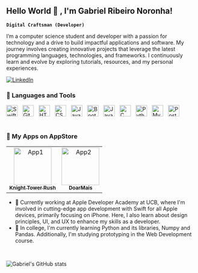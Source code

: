 ## Hello World 👋 , I'm Gabriel Ribeiro Noronha!

**`Digital Craftsman (Developer)`**

I’m a computer science student and developer with a passion for technology and a drive to build impactful applications and software. My journey involves creating innovative projects that leverage the latest programming languages, technologies, and frameworks. I continuously learn and evolve by exploring tutorials, resources, and my personal experiences.
<!--
**bielr98/bielr98** is a ✨ _special_ ✨ repository because its `README.md` (this file) appears on your GitHub profile.
Here are some ideas to get you started:
-->
[![LinkedIn](https://custom-icon-badges.demolab.com/badge/-LinkedIn-blue?style=for-the-badge&logo=linkedin&logoSource=feather&logoColor=white)](https://www.linkedin.com/in/gabriel-ribeiro-noronha-97059b154/)

### 🧰 Languages and Tools
<img align="left" alt="Swift" width="30px" style="padding-right:10px;" src="https://cdn.jsdelivr.net/gh/devicons/devicon@latest/icons/swift/swift-original.svg" />
<img align="left" alt="Git" width="30px" style="padding-right:10px;" src="https://cdn.jsdelivr.net/gh/devicons/devicon/icons/git/git-original.svg" />
<img align="left" alt="HTML" width="30px" style="padding-right:10px;" src="https://cdn.jsdelivr.net/gh/devicons/devicon/icons/html5/html5-plain.svg" />
<img align="left" alt="CSS" width="30px" style="padding-right:10px;" src="https://cdn.jsdelivr.net/gh/devicons/devicon/icons/css3/css3-plain.svg" />
<img align="left" alt="JavaScript" width="30px" style="padding-right:10px;" src="https://cdn.jsdelivr.net/gh/devicons/devicon/icons/javascript/javascript-plain.svg" />
<img align="left" alt="BootsTrap" width="30px" style="padding-right:10px;" src="https://cdn.jsdelivr.net/gh/devicons/devicon@latest/icons/bootstrap/bootstrap-original.svg"/>
<img align="left" alt="Java" width="30px" style="padding-right:10px;" src="https://cdn.jsdelivr.net/gh/devicons/devicon/icons/java/java-original.svg"/>
<img align="left" alt="C" width="30px" style="padding-right:10px;" src="https://cdn.jsdelivr.net/gh/devicons/devicon/icons/c/c-original.svg"/>
<img align="left" alt="Python" width="30px" style="padding-right:10px;" src="https://cdn.jsdelivr.net/gh/devicons/devicon/icons/python/python-original.svg"/>
<img align="left" alt="MySQL" width="30px" style="padding-right:10px;" src="https://cdn.jsdelivr.net/gh/devicons/devicon/icons/mysql/mysql-original.svg"/>
<img align="left" alt="PostgreSQL" width="30px" style="padding-right:10px;" src="https://cdn.jsdelivr.net/gh/devicons/devicon/icons/postgresql/postgresql-original.svg"/>
<br>
<br>

#

### 📲 My Apps on AppStore

<table>
  <tr>
    <td align="center">
      <a href="https://apps.apple.com/br/app/knight-tower-rush/id6451394734">
        <img src="https://is1-ssl.mzstatic.com/image/thumb/Purple126/v4/60/7c/a8/607ca872-1b0e-02c0-0a46-a09152c8094b/AppIcon-1x_U007ephone-0-85-220.jpeg/246x0w.webp" width="100px;" alt="App1"/><br />
        <sub><b>Knight Tower Rush</b></sub>
      </a>
    </td>
    <td align="center">
      <a href="https://apps.apple.com/br/app/doarmais/id6470676984">
        <img src="https://is1-ssl.mzstatic.com/image/thumb/Purple116/v4/75/7d/52/757d5259-b6e5-9e23-ebe4-4abd26fb118c/AppIcon-0-0-1x_U007emarketing-0-7-0-sRGB-85-220.png/246x0w.webp" width="100px;" alt="App2"/><br />
        <sub><b>DoarMais</b></sub>
      </a>
    </td>
  </tr>
  <!-- Adicione mais aplicativos conforme necessário -->
</table>

- 🔭 Currently working at Apple Developer Academy at UCB, where I'm involved in cutting-edge app development with Swift for all Apple devices, primarily focusing on iPhone. Here, I also learn about design principles, UI, and UX to enhance my skills as a developer.
- 🌱 In college, I'm currently learning Python and its libraries, Numpy and Pandas. Additionally, I'm studying prototyping in the Web Development course.
  
<br>

![Gabriel's GitHub stats](https://github-readme-stats.vercel.app/api?username=bielr98&show_icons=true&theme=radical)



<!--
- 👯 I’m looking to collaborate on ...
- 🤔 I’m looking for help with ...
- 💬 Ask me about ...
- 📫 How to reach me: ...
- 😄 Pronouns: ...
- ⚡ Fun fact: ...
-->
